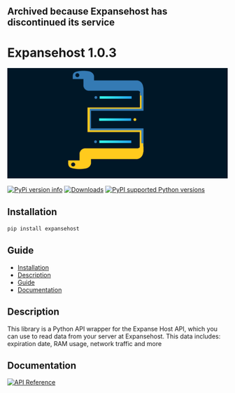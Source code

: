 ## Archived because Expansehost has discontinued its service


# Expansehost 1.0.3

![expansehost banner](https://github.com/cyklon73/expansehost/blob/main/banner.png?raw=true)

[![PyPi version info](https://img.shields.io/pypi/v/expansehost.svg)](https://pypi.python.org/pypi/expansehost)
[![Downloads](https://img.shields.io/pypi/dm/expansehost.svg)](https://pypi.org/project/expansehost/)
[![PyPI supported Python versions](https://img.shields.io/pypi/pyversions/expansehost.svg)](https://pypi.python.org/pypi/expansehost)

## Installation

```bash
pip install expansehost
```

## Guide

- [Installation](#installation)
- [Description](#description)
- [Guide](#guide)
- [Documentation](https://github.com/cyklon73/expansehost/wiki/API-Reference)

## Description

This library is a Python API wrapper for the Expanse Host API, which you can use to read data from your server at Expansehost. This data includes: expiration date, RAM usage, network traffic and more


## Documentation

[![API Reference](https://img.shields.io/badge/API-Reference-blue.svg)](https://github.com/cyklon73/expansehost/wiki/API-Reference)

